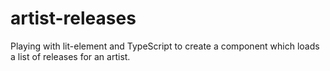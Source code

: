 # artist-releases
Playing with lit-element and TypeScript to create a component which loads a list of releases for an artist.
